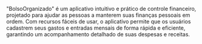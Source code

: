 "BolsoOrganizado" é um aplicativo intuitivo e prático de controle financeiro, projetado para ajudar as pessoas a manterem suas finanças pessoais em ordem. 
Com recursos fáceis de usar, o aplicativo permite que os usuários cadastrem seus gastos e entradas mensais de forma rápida e eficiente, 
garantindo um acompanhamento detalhado de suas despesas e receitas.